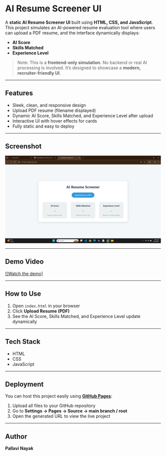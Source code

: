 # AI Resume Screener UI

A **static AI Resume Screener UI** built using **HTML, CSS, and JavaScript**.  
This project simulates an AI-powered resume evaluation tool where users can upload a PDF resume, and the interface dynamically displays:

- **AI Score**
- **Skills Matched**
- **Experience Level**

> Note: This is a **frontend-only simulation**. No backend or real AI processing is involved. It’s designed to showcase a **modern, recruiter-friendly UI**.

---

## Features

- Sleek, clean, and responsive design  
- Upload PDF resume (filename displayed)  
- Dynamic AI Score, Skills Matched, and Experience Level after upload  
- Interactive UI with hover effects for cards  
- Fully static and easy to deploy

---

## Screenshot

![AI Resume Screener Screenshot](resume-screener-screenshot.png)  


---

## Demo Video

[![Watch the demo]](resume-screener-ui-demo.mp4)
 

---

## How to Use

1. Open `index.html` in your browser  
2. Click **Upload Resume (PDF)**  
3. See the AI Score, Skills Matched, and Experience Level update dynamically  

---

## Tech Stack

- HTML  
- CSS  
- JavaScript  

---

## Deployment

You can host this project easily using **[GitHub Pages](https://pages.github.com/)**:

1. Upload all files to your GitHub repository  
2. Go to **Settings → Pages → Source → main branch / root**  
3. Open the generated URL to view the live project

---

## Author

**Pallavi Nayak**
